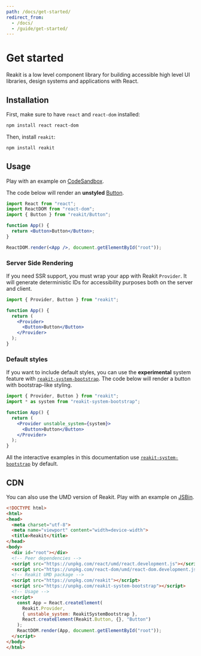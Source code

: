 ```yaml
---
path: /docs/get-started/
redirect_from:
  - /docs/
  - /guide/get-started/
---
```


# Get started

Reakit is a low level component library for building accessible high level UI libraries, design systems and applications with React.

## Installation

First, make sure to have `react` and `react-dom` installed:
```sh
npm install react react-dom
```

Then, install `reakit`:
```sh
npm install reakit
```

## Usage

Play with an example on [CodeSandbox](https://codesandbox.io/s/m4n32vjkoj).

The code below will render an **unstyled** [Button](/docs/button/).

```jsx static
import React from "react";
import ReactDOM from "react-dom";
import { Button } from "reakit/Button";

function App() {
  return <Button>Button</Button>;
}

ReactDOM.render(<App />, document.getElementById("root"));
```

### Server Side Rendering

If you need SSR support, you must wrap your app with Reakit `Provider`. It will generate deterministic IDs for accessibility purposes both on the server and client.

```jsx static
import { Provider, Button } from "reakit";

function App() {
  return (
    <Provider>
      <Button>Button</Button>
    </Provider>
  );
}
```

### Default styles

If you want to include default styles, you can use the **experimental** system feature with [`reakit-system-bootstrap`](https://github.com/reakit/reakit/tree/next/packages/reakit-system-bootstrap#readme). The code below will render a button with bootstrap-like styling.

```jsx static
import { Provider, Button } from "reakit";
import * as system from "reakit-system-bootstrap";

function App() {
  return (
    <Provider unstable_system={system}>
      <Button>Button</Button>
    </Provider>
  );
}
```

All the interactive examples in this documentation use [`reakit-system-bootstrap`](https://github.com/reakit/reakit/tree/next/packages/reakit-system-bootstrap#readme) by default.

## CDN

You can also use the UMD version of Reakit. Play with an example on [JSBin](https://jsbin.com/celiwun/edit?html,output).

```html
<!DOCTYPE html>
<html>
<head>
  <meta charset="utf-8">
  <meta name="viewport" content="width=device-width">
  <title>Reakit</title>
</head>
<body>
  <div id="root"></div>
  <!-- Peer dependencies -->
  <script src="https://unpkg.com/react/umd/react.development.js"></script>
  <script src="https://unpkg.com/react-dom/umd/react-dom.development.js"></script>
  <!-- Reakit UMD package -->
  <script src="https://unpkg.com/reakit"></script>
  <script src="https://unpkg.com/reakit-system-bootstrap"></script>
  <!-- Usage -->
  <script>
    const App = React.createElement(
      Reakit.Provider, 
      { unstable_system: ReakitSystemBootstrap }, 
      React.createElement(Reakit.Button, {}, "Button")
    );
    ReactDOM.render(App, document.getElementById("root"));
  </script>
</body>
</html>
```
